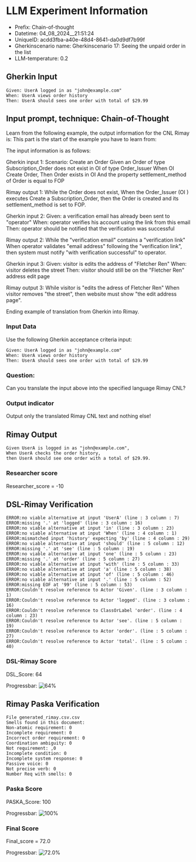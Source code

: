 

# LLM Experiment Information
* Prefix:   Chain-of-thought
* Datetime: 04_08_2024__21:51:24
* UniqueID: acdd3fba-a40e-48d4-8641-da0d9df7b99f
* Gherkinscenario name: Gherkinscenario 17: Seeing the unpaid order in the list
* LLM-temperature: 0.2

        

## Gherkin Input
```
Given: UserA logged in as "john@example.com"
When: UserA views order history
Then: UserA should sees one order with total of $29.99
```
    



## Input prompt, technique: Chain-of-Thought


Learn from the following example, the output information for the CNL Rimay is: 
This part is the start of the example you have to learn from:

The input information is as follows: 

Gherkin input 1:
Scenario: Create an Order
Given an Order of type Subscription_Order does not exist in OI of type Order_Issuer 
When OI Create Order, 
Then Order exists in OI 
And the property settlement_method of Order is equal to FOP


Rimay output 1:
While the Order does not exist, 
When the Order_Issuer (OI ) executes Create a Subscription_Order, 
then the Order is created and its settlement_method is set to FOP.


Gherkin input 2:
Given: a verification email has already been sent to "operator"
When: operator verifies his account using the link from this email
Then: operator should be notified that the verification was successful

Rimay output 2:
While the "verification email" contains a "verification link" 
When operator validates "email address" following the "verification link", 
then system must notify "with verification successful" to operator.  
 

Gherkin input 3: 
Given: visitor is edits the address of "Fletcher Ren"
When: visitor deletes the street
Then: visitor should still be on the "Fletcher Ren" address edit page


Rimay output 3:
While visitor is "edits the adress of Fletcher Ren" 
When visitor removes "the street", 
then website must show "the edit address page".


Ending example of translation from Gherkin into Rimay.


        

### Input Data
Use the following Gherkin acceptance criteria input: 
```
Given: UserA logged in as "john@example.com"
When: UserA views order history
Then: UserA should sees one order with total of $29.99
```

### Question:
Can you translate the input above into the specified language Rimay CNL?

### Output indicator
Output only the translated Rimay CNL text and nothing else!


## Rimay Output
```
Given UserA is logged in as "john@example.com", 
When UserA checks the order history, 
then UserA should see one order with a total of $29.99.
``` 
            

### Researcher score
Researcher_score = -10




## DSL-Rimay Verification
```
ERROR:no viable alternative at input 'UserA' (line : 3 column : 7)
ERROR:missing '.' at 'logged' (line : 3 column : 16)
ERROR:no viable alternative at input 'in' (line : 3 column : 23)
ERROR:no viable alternative at input 'When' (line : 4 column : 1)
ERROR:mismatched input 'history' expecting 'by' (line : 4 column : 29)
ERROR:no viable alternative at input 'should' (line : 5 column : 12)
ERROR:missing '.' at 'see' (line : 5 column : 19)
ERROR:no viable alternative at input 'one' (line : 5 column : 23)
ERROR:missing '.' at 'order' (line : 5 column : 27)
ERROR:no viable alternative at input 'with' (line : 5 column : 33)
ERROR:no viable alternative at input 'a' (line : 5 column : 38)
ERROR:no viable alternative at input 'of' (line : 5 column : 46)
ERROR:no viable alternative at input '.' (line : 5 column : 52)
ERROR:missing EOF at '99' (line : 5 column : 53)
ERROR:Couldn't resolve reference to Actor 'Given'. (line : 3 column : 1)
ERROR:Couldn't resolve reference to Actor 'logged'. (line : 3 column : 16)
ERROR:Couldn't resolve reference to ClassOrLabel 'order'. (line : 4 column : 23)
ERROR:Couldn't resolve reference to Actor 'see'. (line : 5 column : 19)
ERROR:Couldn't resolve reference to Actor 'order'. (line : 5 column : 27)
ERROR:Couldn't resolve reference to Actor 'total'. (line : 5 column : 40)

```
### DSL-Rimay Score
DSL_Score: 64

Progressbar: ![64%](https://progress-bar.dev/64)

            


## Rimay Paska Verification
```
File generated_rimay.csv.csv
Smells found in this document: 
Non-atomic requirement: 0
Incomplete requirement: 0
Incorrect order requirement: 0
Coordination ambiguity: 0
Not requirement: ,0
Incomplete condition: 0
Incomplete system response: 0
Passive voice: 0
Not precise verb: 0
Number Req with smells: 0

```
### Paska Score
PASKA_Score: 100

Progressbar: ![100%](https://progress-bar.dev/100)

            

### Final Score
Final_score = 72.0

Progressbar: ![72.0%](https://progress-bar.dev/72.0)

